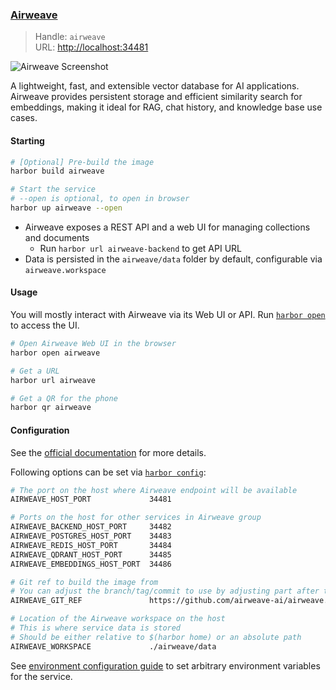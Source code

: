 ### [Airweave](https://github.com/airweave-ai/airweave)

> Handle: `airweave`<br/>
> URL: [http://localhost:34481](http://localhost:34481)

![Airweave Screenshot](./harbor-airweave.png)

A lightweight, fast, and extensible vector database for AI applications. Airweave provides persistent storage and efficient similarity search for embeddings, making it ideal for RAG, chat history, and knowledge base use cases.

#### Starting

```bash
# [Optional] Pre-build the image
harbor build airweave

# Start the service
# --open is optional, to open in browser
harbor up airweave --open
```

- Airweave exposes a REST API and a web UI for managing collections and documents
  - Run `harbor url airweave-backend` to get API URL
- Data is persisted in the `airweave/data` folder by default, configurable via `airweave.workspace`

#### Usage

You will mostly interact with Airweave via its Web UI or API. Run [`harbor open`](./3.-Harbor-CLI-Reference#harbor-open-service) to access the UI.

```bash
# Open Airweave Web UI in the browser
harbor open airweave

# Get a URL
harbor url airweave

# Get a QR for the phone
harbor qr airweave
```

#### Configuration

See the [official documentation](https://github.com/av/airweave#configuration) for more details.

Following options can be set via [`harbor config`](./3.-Harbor-CLI-Reference.md#harbor-config):

```bash
# The port on the host where Airweave endpoint will be available
AIRWEAVE_HOST_PORT             34481

# Ports on the host for other services in Airweave group
AIRWEAVE_BACKEND_HOST_PORT     34482
AIRWEAVE_POSTGRES_HOST_PORT    34483
AIRWEAVE_REDIS_HOST_PORT       34484
AIRWEAVE_QDRANT_HOST_PORT      34485
AIRWEAVE_EMBEDDINGS_HOST_PORT  34486

# Git ref to build the image from
# You can adjust the branch/tag/commit to use by adjusting part after the #
AIRWEAVE_GIT_REF               https://github.com/airweave-ai/airweave.git#main

# Location of the Airweave workspace on the host
# This is where service data is stored
# Should be either relative to $(harbor home) or an absolute path
AIRWEAVE_WORKSPACE             ./airweave/data
```

See [environment configuration guide](./1.-Harbor-User-Guide.md#environment-variables) to set arbitrary environment variables for the service.
